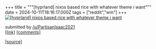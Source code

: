 +++
title = """[hyprland] nixos based rice with whatever theme i want"""
date = 2024-10-11T18:16:17.000Z
tags = ["reddit","wm"]
+++
[![[hyprland] nixos based rice with whatever theme i want](https://b.thumbs.redditmedia.com/r6_yg73c5OaOUyWUDWz9aEd8FZyxV7M8Zyh1nde1c8Y.jpg "[hyprland] nixos based rice with whatever theme i want")](https://www.reddit.com/r/unixporn/comments/1g1gc7o/hyprland_nixos_based_rice_with_whatever_theme_i/)

submitted by [/u/PartisanIsaac2021](https://www.reddit.com/user/PartisanIsaac2021)  
[\[link\]](https://www.reddit.com/gallery/1g1gc7o) [\[comments\]](https://www.reddit.com/r/unixporn/comments/1g1gc7o/hyprland_nixos_based_rice_with_whatever_theme_i/)

[[source]](https://www.reddit.com/r/unixporn/comments/1g1gc7o/hyprland_nixos_based_rice_with_whatever_theme_i/)
